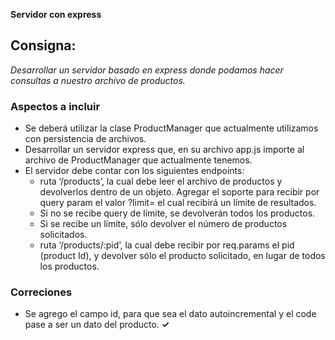 **Servidor con express**

## Consigna:
*Desarrollar un servidor basado en express donde podamos hacer consultas a nuestro archivo de productos.*

### Aspectos a incluir
- Se deberá utilizar la clase ProductManager que actualmente utilizamos con persistencia de archivos. 
- Desarrollar un servidor express que, en su archivo app.js importe al archivo de ProductManager que actualmente tenemos.
- El servidor debe contar con los siguientes endpoints:
    - ruta ‘/products’, la cual debe leer el archivo de productos y devolverlos dentro de un objeto. Agregar el soporte para recibir por query param el valor ?limit= el cual recibirá un límite de resultados.
    - Si no se recibe query de límite, se devolverán todos los productos.
    - Si se recibe un límite, sólo devolver el número de productos solicitados.
    - ruta ‘/products/:pid’, la cual debe recibir por req.params el pid (product Id), y devolver sólo el producto solicitado, en lugar de todos los productos. 

### Correciones
- Se agrego el campo id, para que sea el dato autoincremental y el code pase a ser un dato del producto. **✓**